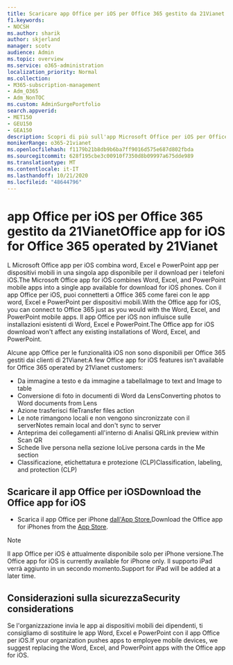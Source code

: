 ```yaml
---
title: Scaricare app Office per iOS per Office 365 gestito da 21Vianet
f1.keywords:
- NOCSH
ms.author: sharik
author: skjerland
manager: scotv
audience: Admin
ms.topic: overview
ms.service: o365-administration
localization_priority: Normal
ms.collection:
- M365-subscription-management
- Adm_O365
- Adm_NonTOC
ms.custom: AdminSurgePortfolio
search.appverid:
- MET150
- GEU150
- GEA150
description: Scopri di più sull'app Microsoft Office per iOS per Office 365 gestito da 21Vianet e su come scaricarla per i clienti in Cina.
monikerRange: o365-21vianet
ms.openlocfilehash: f1179b21b8db9b6ba7ff9016d575e687d802fbda
ms.sourcegitcommit: 628f195cbe3c00910f7350d8b09997a675dde989
ms.translationtype: MT
ms.contentlocale: it-IT
ms.lasthandoff: 10/21/2020
ms.locfileid: "48644796"
---
```

# <a name="office-app-for-ios-for-office-365-operated-by-21vianet"></a><span data-ttu-id="d5bf3-103">app Office per iOS per Office 365 gestito da 21Vianet</span><span class="sxs-lookup"><span data-stu-id="d5bf3-103">Office app for iOS for Office 365 operated by 21Vianet</span></span>

<span data-ttu-id="d5bf3-104">L Microsoft Office app per iOS combina word, Excel e PowerPoint app per dispositivi mobili in una singola app disponibile per il download per i telefoni iOS.</span><span class="sxs-lookup"><span data-stu-id="d5bf3-104">The Microsoft Office app for iOS combines Word, Excel, and PowerPoint mobile apps into a single app available for download for iOS phones.</span></span> <span data-ttu-id="d5bf3-105">Con il app Office per iOS, puoi connetterti a Office 365 come farei con le app word, Excel e PowerPoint per dispositivi mobili.</span><span class="sxs-lookup"><span data-stu-id="d5bf3-105">With the Office app for iOS, you can connect to Office 365 just as you would with the Word, Excel, and PowerPoint mobile apps.</span></span> <span data-ttu-id="d5bf3-106">Il app Office per iOS non influisce sulle installazioni esistenti di Word, Excel e PowerPoint.</span><span class="sxs-lookup"><span data-stu-id="d5bf3-106">The Office app for iOS download won't affect any existing installations of Word, Excel, and PowerPoint.</span></span>

<span data-ttu-id="d5bf3-107">Alcune app Office per le funzionalità iOS non sono disponibili per Office 365 gestiti dai clienti di 21Vianet:</span><span class="sxs-lookup"><span data-stu-id="d5bf3-107">A few Office app for iOS features isn't available for Office 365 operated by 21Vianet customers:</span></span>

- <span data-ttu-id="d5bf3-108">Da immagine a testo e da immagine a tabella</span><span class="sxs-lookup"><span data-stu-id="d5bf3-108">Image to text and Image to table</span></span> 
- <span data-ttu-id="d5bf3-109">Conversione di foto in documenti di Word da Lens</span><span class="sxs-lookup"><span data-stu-id="d5bf3-109">Converting photos to Word documents from Lens</span></span> 
- <span data-ttu-id="d5bf3-110">Azione trasferisci file</span><span class="sxs-lookup"><span data-stu-id="d5bf3-110">Transfer files action</span></span> 
- <span data-ttu-id="d5bf3-111">Le note rimangono locali e non vengono sincronizzate con il server</span><span class="sxs-lookup"><span data-stu-id="d5bf3-111">Notes remain local and don't sync to server</span></span>
- <span data-ttu-id="d5bf3-112">Anteprima dei collegamenti all'interno di Analisi QR</span><span class="sxs-lookup"><span data-stu-id="d5bf3-112">Link preview within Scan QR</span></span>
- <span data-ttu-id="d5bf3-113">Schede live persona nella sezione Io</span><span class="sxs-lookup"><span data-stu-id="d5bf3-113">Live persona cards in the Me section</span></span>
- <span data-ttu-id="d5bf3-114">Classificazione, etichettatura e protezione (CLP)</span><span class="sxs-lookup"><span data-stu-id="d5bf3-114">Classification, labeling, and protection (CLP)</span></span>


## <a name="download-the-office-app-for-ios"></a><span data-ttu-id="d5bf3-115">Scaricare il app Office per iOS</span><span class="sxs-lookup"><span data-stu-id="d5bf3-115">Download the Office app for iOS</span></span>

- <span data-ttu-id="d5bf3-116">Scarica il app Office per iPhone [dall'App Store.](https://products.office.com/mobile/office?rtc=2)</span><span class="sxs-lookup"><span data-stu-id="d5bf3-116">Download the Office app for iPhones from the [App Store](https://products.office.com/mobile/office?rtc=2).</span></span> 

> [!NOTE]
> <span data-ttu-id="d5bf3-117">Il app Office per iOS è attualmente disponibile solo per iPhone versione.</span><span class="sxs-lookup"><span data-stu-id="d5bf3-117">The Office app for iOS is currently available for iPhone only.</span></span> <span data-ttu-id="d5bf3-118">Il supporto iPad verrà aggiunto in un secondo momento.</span><span class="sxs-lookup"><span data-stu-id="d5bf3-118">Support for iPad will be added at a later time.</span></span> 

## <a name="security-considerations"></a><span data-ttu-id="d5bf3-119">Considerazioni sulla sicurezza</span><span class="sxs-lookup"><span data-stu-id="d5bf3-119">Security considerations</span></span>

<span data-ttu-id="d5bf3-120">Se l'organizzazione invia le app ai dispositivi mobili dei dipendenti, ti consigliamo di sostituire le app Word, Excel e PowerPoint con il app Office per iOS.</span><span class="sxs-lookup"><span data-stu-id="d5bf3-120">If your organization pushes apps to employee mobile devices, we suggest replacing the Word, Excel, and PowerPoint apps with the Office app for iOS.</span></span>  


